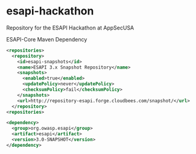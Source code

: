 esapi-hackathon
===============

Repository for the ESAPI Hackathon at AppSecUSA

ESAPI-Core Maven Dependency

```xml
<repositories>
  <repository>
    <id>esapi-snapshots</id>
    <name>ESAPI 3.x Snapshot Repository</name>
    <snapshots>
      <enabled>true</enabled>
      <updatePolicy>never</updatePolicy>
      <checksumPolicy>fail</checksumPolicy>
    </snapshots>
    <url>http://repository-esapi.forge.cloudbees.com/snapshot/</url>
  </repository>
<repositories>

<dependency>
  <group>org.owasp.esapi</group>
  <artifact>esapi</artifact>
  <version>3.0-SNAPSHOT</version>
</dependency>
```
